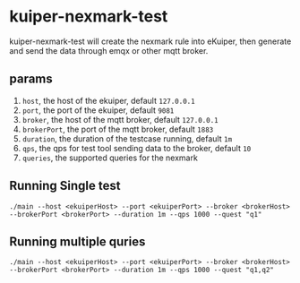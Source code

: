# kuiper-nexmark-test
 
kuiper-nexmark-test will create the nexmark rule into eKuiper, then generate and send the data through emqx or other mqtt broker.

## params

1. `host`, the host of the ekuiper, default `127.0.0.1`
2. `port`, the port of the ekuiper, default `9081`
3. `broker`, the host of the mqtt broker, default `127.0.0.1`
4. `brokerPort`, the port of the mqtt broker, default `1883`
5. `duration`, the duration of the testcase running, default `1m`
6. `qps`, the qps for test tool sending data to the broker, default `10`
7. `queries`, the supported queries for the nexmark


## Running Single test

```shell
./main --host <ekuiperHost> --port <ekuiperPort> --broker <brokerHost> --brokerPort <brokerPort> --duration 1m --qps 1000 --quest "q1"
```

## Running multiple quries
```shell
./main --host <ekuiperHost> --port <ekuiperPort> --broker <brokerHost> --brokerPort <brokerPort> --duration 1m --qps 1000 --quest "q1,q2"
```
